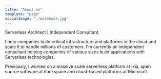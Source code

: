 ```yaml
---
title: "About me"
template: "page"
socialImage: "./notebook.jpg"
---
```


Serverless Architect | Independent Consultant.

I help companies build critical infrastructure and platforms in the cloud and scale it to handle millions of customers. I'm currently an independent consultant helping companies of various sizes build applications with Serverless technologies.

Previously, I worked on a massive scale serverless platform at Ixia, open source software at Rackspace and cloud-based platforms at Microsoft.

